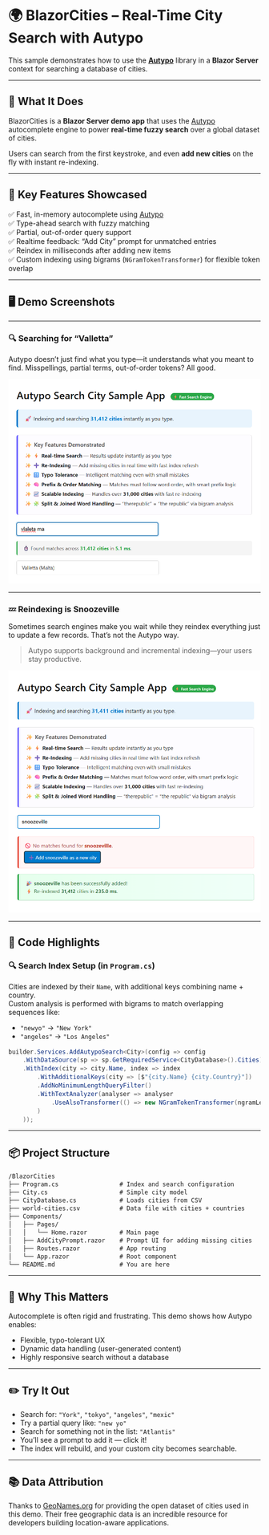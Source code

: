 ﻿# 🌍 BlazorCities – Real-Time City Search with Autypo

This sample demonstrates how to use the **[Autypo](https://github.com/andrewjsaid/autypo)** library in a **Blazor Server** context for searching a database of cities.

---

## 🎯 What It Does

BlazorCities is a **Blazor Server demo app** that uses the [Autypo](https://github.com/andrewjsaid/autypo) autocomplete engine to power **real-time fuzzy search** over a global dataset of cities.

Users can search from the first keystroke, and even **add new cities** on the fly with instant re-indexing.

---

## 🧠 Key Features Showcased

✅ Fast, in-memory autocomplete using [Autypo](https://github.com/andrewjsaid/autypo)  
✅ Type-ahead search with fuzzy matching  
✅ Partial, out-of-order query support  
✅ Realtime feedback: “Add City” prompt for unmatched entries  
✅ Reindex in milliseconds after adding new items  
✅ Custom indexing using bigrams (`NGramTokenTransformer`) for flexible token overlap

---

## 🖥️ Demo Screenshots

---

### 🔍 Searching for “Valletta”

Autypo doesn’t just find what you type—it understands what you meant to find. Misspellings, partial terms, out-of-order tokens? All good.

![Search for Valletta](./search-valletta.png)

---

### 💤 Reindexing is Snoozeville

Sometimes search engines make you wait while they reindex everything just to update a few records. That’s not the Autypo way.

> Autypo supports background and incremental indexing—your users stay productive.

![Reindexing is snoozeville](./reindex-snoozeville.png)

---

## 🧠 Code Highlights

### 🔍 Search Index Setup (in `Program.cs`)
Cities are indexed by their `Name`, with additional keys combining name + country.  
Custom analysis is performed with bigrams to match overlapping sequences like:

- `"newyo"` → `"New York"`
- `"angeles"` → `"Los Angeles"`

```csharp
builder.Services.AddAutypoSearch<City>(config => config
    .WithDataSource(sp => sp.GetRequiredService<CityDatabase>().Cities)
    .WithIndex(city => city.Name, index => index
        .WithAdditionalKeys(city => [$"{city.Name} {city.Country}"])
        .AddNoMinimumLengthQueryFilter()
        .WithTextAnalyzer(analyser => analyser
            .UseAlsoTransformer(() => new NGramTokenTransformer(ngramLength: 2))
        )
    ));
````

---

## 📦 Project Structure

```
/BlazorCities
├── Program.cs                 # Index and search configuration
├── City.cs                    # Simple city model
├── CityDatabase.cs            # Loads cities from CSV
├── world-cities.csv           # Data file with cities + countries
├── Components/
│   ├── Pages/
│   │   └── Home.razor         # Main page
│   ├── AddCityPrompt.razor    # Prompt UI for adding missing cities
│   ├── Routes.razor           # App routing
│   └── App.razor              # Root component
└── README.md                  # You are here
```

---

## 🤔 Why This Matters

Autocomplete is often rigid and frustrating. This demo shows how Autypo enables:

* Flexible, typo-tolerant UX
* Dynamic data handling (user-generated content)
* Highly responsive search without a database

---

## ✏️ Try It Out

* Search for: `"York"`, `"tokyo"`, `"angeles"`, `"mexic"`
* Try a partial query like: `"new yo"`
* Search for something not in the list: `"Atlantis"`
* You’ll see a prompt to add it — click it!
* The index will rebuild, and your custom city becomes searchable.

---

## 📚 Data Attribution

Thanks to [GeoNames.org](https://www.geonames.org/) for providing the open dataset of cities used in this demo.
Their free geographic data is an incredible resource for developers building location-aware applications.